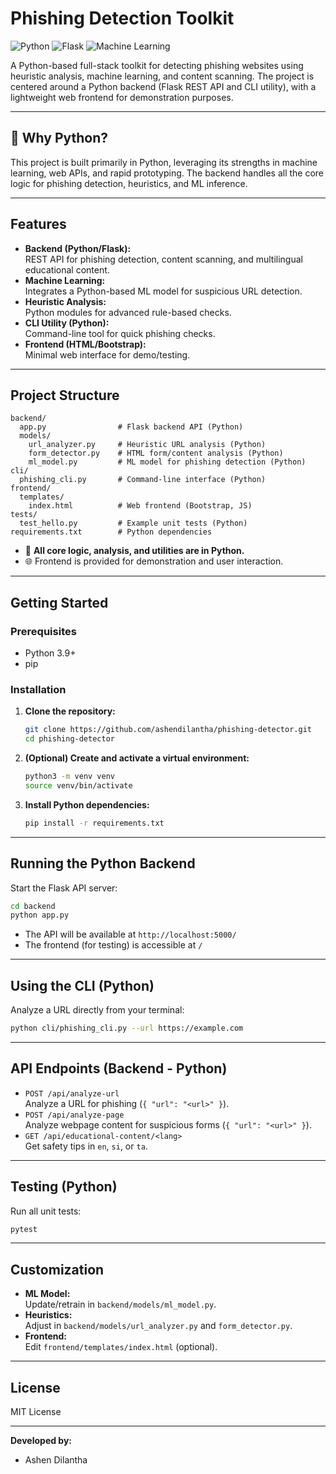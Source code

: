 # Phishing Detection Toolkit

![Python](https://img.shields.io/badge/Python-3.9%2B-blue.svg)
![Flask](https://img.shields.io/badge/Backend-Flask-yellowgreen)
![Machine Learning](https://img.shields.io/badge/ML-Scikit--learn-orange)

A Python-based full-stack toolkit for detecting phishing websites using heuristic analysis, machine learning, and content scanning. The project is centered around a Python backend (Flask REST API and CLI utility), with a lightweight web frontend for demonstration purposes.

---

## :snake: Why Python?

This project is built primarily in Python, leveraging its strengths in machine learning, web APIs, and rapid prototyping. The backend handles all the core logic for phishing detection, heuristics, and ML inference.

---

## Features

- **Backend (Python/Flask):**  
  REST API for phishing detection, content scanning, and multilingual educational content.
- **Machine Learning:**  
  Integrates a Python-based ML model for suspicious URL detection.
- **Heuristic Analysis:**  
  Python modules for advanced rule-based checks.
- **CLI Utility (Python):**  
  Command-line tool for quick phishing checks.
- **Frontend (HTML/Bootstrap):**  
  Minimal web interface for demo/testing.

---

## Project Structure

```
backend/
  app.py                # Flask backend API (Python)
  models/
    url_analyzer.py     # Heuristic URL analysis (Python)
    form_detector.py    # HTML form/content analysis (Python)
    ml_model.py         # ML model for phishing detection (Python)
cli/
  phishing_cli.py       # Command-line interface (Python)
frontend/
  templates/
    index.html          # Web frontend (Bootstrap, JS)
tests/
  test_hello.py         # Example unit tests (Python)
requirements.txt        # Python dependencies
```

- :snake: **All core logic, analysis, and utilities are in Python.**
- :globe_with_meridians: Frontend is provided for demonstration and user interaction.

---

## Getting Started

### Prerequisites

- Python 3.9+
- pip

### Installation

1. **Clone the repository:**
   ```sh
   git clone https://github.com/ashendilantha/phishing-detector.git
   cd phishing-detector
   ```

2. **(Optional) Create and activate a virtual environment:**
   ```sh
   python3 -m venv venv
   source venv/bin/activate
   ```

3. **Install Python dependencies:**
   ```sh
   pip install -r requirements.txt
   ```

---

## Running the Python Backend

Start the Flask API server:

```sh
cd backend
python app.py
```

- The API will be available at `http://localhost:5000/`
- The frontend (for testing) is accessible at `/`

---

## Using the CLI (Python)

Analyze a URL directly from your terminal:

```sh
python cli/phishing_cli.py --url https://example.com
```

---

## API Endpoints (Backend - Python)

- `POST /api/analyze-url`  
  Analyze a URL for phishing (`{ "url": "<url>" }`).
- `POST /api/analyze-page`  
  Analyze webpage content for suspicious forms (`{ "url": "<url>" }`).
- `GET /api/educational-content/<lang>`  
  Get safety tips in `en`, `si`, or `ta`.

---

## Testing (Python)

Run all unit tests:

```sh
pytest
```

---

## Customization

- **ML Model:**  
  Update/retrain in `backend/models/ml_model.py`.
- **Heuristics:**  
  Adjust in `backend/models/url_analyzer.py` and `form_detector.py`.
- **Frontend:**  
  Edit `frontend/templates/index.html` (optional).

---

## License

MIT License

---

**Developed by:**  
- Ashen Dilantha
